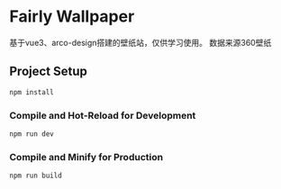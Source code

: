 # Fairly Wallpaper

基于vue3、arco-design搭建的壁纸站，仅供学习使用。
数据来源360壁纸

## Project Setup

```sh
npm install
```

### Compile and Hot-Reload for Development

```sh
npm run dev
```

### Compile and Minify for Production

```sh
npm run build
```
